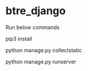 # btre_django
Run below commands

pip3 install

python manage.py collectstatic

python manage.py runserver
